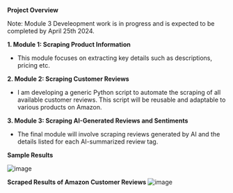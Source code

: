 ****Project Overview****

Note: Module 3 Develeopment work is in progress and is expected to be completed by April 25th 2024.

**1. Module 1: Scraping Product Information**
   - This module focuses on extracting key details such as descriptions, pricing etc.

**2. Module 2: Scraping Customer Reviews**
   - I am developing a generic Python script to automate the scraping of all available customer reviews. This script will be 
     reusable and adaptable to various products on Amazon.

**3. Module 3: Scraping  AI-Generated Reviews and Sentiments**
   - The final module will involve scraping reviews generated by AI and the details listed for each AI-summarized review tag.

****Sample Results****

![image](https://github.com/Vikranthreddy414/WebScraping/assets/48249218/7465ff30-703a-4067-965c-bb0e26c7451e)

**Scraped Results of Amazon Customer Reviews**
![image](https://github.com/Vikranthreddy414/WebScraping/assets/48249218/ee6f4310-2a9c-46d5-a340-d2114169eeeb)

